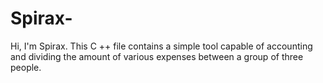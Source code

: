 # Spirax-
Hi, I'm Spirax. This C ++ file contains a simple tool capable of accounting and dividing the amount of various expenses between a group of three people.
